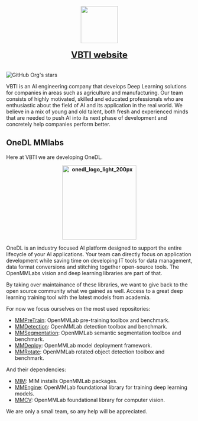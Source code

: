 
<div align="center">
  <img src="https://www.vbti.nl/wp-content/uploads/2022/03/vbti-logo-retina.png" height="100"/>
  <div>&nbsp;</div>
  <div align="center">
    <b>
      <a href="https://vbti.nl"><font size="5">VBTI website</font></a></b>
</div>
<div>&nbsp;</div>
</div>

![GitHub Org's stars](https://img.shields.io/github/stars/vbti-development)

VBTI is an AI engineering company that develops Deep Learning solutions for companies in areas such as agriculture and manufacturing. 
Our team consists of highly motivated, skilled and educated professionals who are enthusiastic about the field of AI and its application in the real world. 
We believe in a mix of young and old talent, both fresh and experienced minds that are needed to push AI into its next phase of development and concretely help companies perform better.

## OneDL MMlabs

Here at VBTI we are developing OneDL.

  <div align="center">
    <b>
<a href="http://onedl.ai/" rel="some text">
<img width="200" height="200" alt="onedl_logo_light_200px" src="https://github.com/user-attachments/assets/d670d08b-4cd0-4eba-8e63-a5bdabeb96ae" />
</a>
    </b>
  </div>

OneDL is an industry focused AI platform designed to support the entire lifecycle of your AI applications. 
Your team can directly focus on application development while saving time on developing IT tools for data management, data format conversions and stitching together open-source tools.
The OpenMMLabs vision and deep learning libraries are part of that.

By taking over maintainance of these libraries, we want to give back to the open source community what we gained as well.
Access to a great deep learning training tool with the latest models from academia.

For now we focus ourselves on the most used repositories:

- [MMPreTrain](https://github.com/vbti-development/onedl-mmpretrain): OpenMMLab pre-training toolbox and benchmark.
- [MMDetection](https://github.com/vbti-development/onedl-mmdetection): OpenMMLab detection toolbox and benchmark.
- [MMSegmentation](https://github.com/vbti-development/onedl-mmsegmentation): OpenMMLab semantic segmentation toolbox and benchmark.
- [MMDeploy](https://github.com/vbti-development/onedl-mmdeploy): OpenMMLab model deployment framework.
- [MMRotate](https://github.com/vbti-development/onedl-mmrotate): OpenMMLab rotated object detection toolbox and benchmark.

And their dependencies:
- [MIM](https://github.com/vbti-development/onedl-mim): MIM installs OpenMMLab packages.
- [MMEngine](https://github.com/vbti-development/onedl-mmengine): OpenMMLab foundational library for training deep learning models.
- [MMCV](https://github.com/vbti-development/onedl-mmcv): OpenMMLab foundational library for computer vision.

We are only a small team, so any help will be appreciated.

